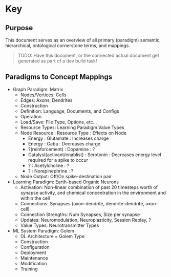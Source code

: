 # Key

## Purpose

This document serves as an overview of all primary (paradigm) semantic, hierarchical, ontological cornerstone terms, and mappings.

> TODO: Have this document, or the connected actual document get generated as part of a dev build task!

## Paradigms to Concept Mappings

- Graph Paradigm: Matrix
  - Nodes/Vertices: Cells
  - Edges: Axons, Dendrites
  - Construction
  - Definition: Language, Documents, and Configs
  - Operation
  - Load/Save: File Type, Options, etc...
  - Resource Types: Learning Paradigm Value Types
  - Node Resource : Resource Type : Effects on Node
    - Energy : Glutamate : Increases charge
    - Energy : Gaba : Decreases charge
    - ?(reinforcement) : Dopamine : ?
    - Catalyst(activant/enablist) : Serotonin : Decreases energy level required for a spike to occur
    - ? : Acetylcholine : ?
    - ? : Norepinephrine : ?
  - Node Output: Off/On spike-destination pair
- Learning Paradigm: Earth-based Organic Neurons
  - Activation: Non-linear combination of past 20 timesteps worth of synapse activity, and chemical concentration in the environment and within the cell
  - Connections: Synapses (axon-dendrite, dendrite-dendrite, axon-cell)
  - Connection Strengths: Num Synapses, Size per synapse
  - Updates: Neuromodulation, Neuroplasticity, Session Replay, ?
  - Value Types: Neurotransmitter Types
- ML System Paradigm: Golem
  - DL Architecture = Golem Type
  - Construction
  - Configuration
  - Deployment
  - Maintenance
  - Modification
  - Training